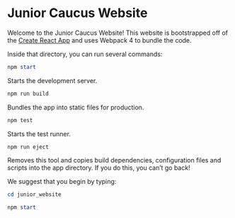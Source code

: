 # Junior Caucus Website

Welcome to the Junior Caucus Website! This website is bootstrapped off of the [Create React App](https://create-react-app.dev/) and uses Webpack 4 to bundle the code.

Inside that directory, you can run several commands:
```powershell
npm start
```

Starts the development server. 
```powershell
npm run build
```

Bundles the app into static files for production. 
```powershell
npm test
```

Starts the test runner. 
```powershell
npm run eject
```

Removes this tool and copies build dependencies, configuration files
and scripts into the app directory. If you do this, you can’t go back!

We suggest that you begin by typing: 
```powershell
cd junior_website

npm start
```
